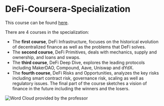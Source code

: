 # DeFi-Coursera-Specialization

This course can be found [here](https://www.coursera.org/specializations/decentralized-finance-duke).

There are 4 courses in the specialization:
* The **first course**, DeFi Infrastructure, focuses on the historical evolution of decentralized finance as well as the problems that DeFi solves. 
* The **second course**, DeFi Primitives, deals with mechanics, supply and ownership, and loans and swaps. 
* The **third course**, DeFi Deep Dive, explores the leading protocols including MakerDAO, Compound, Aave, Uniswap and dYdX. 
* The **fourth course**, DeFi Risks and Opportunities, analyzes the key risks including smart contract risk, governance risk, scaling as well as regulatory issues. The final part of the course sketches a vision of finance in the future including the winners and the losers.


![Word Cloud provided by the professor](https://user-images.githubusercontent.com/37501487/201388454-ed00dd7b-9b5f-4a40-b8f6-9e0b2076c86d.png)
